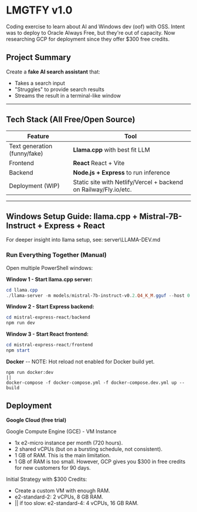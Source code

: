# LMGTFY v1.0

Coding exercise to learn about AI and Windows dev (oof) with OSS.
Intent was to deploy to Oracle Always Free, but they're out of capacity.
Now researching GCP for deployment since they offer $300 free credits.

## **Project Summary**

Create a **fake AI search assistant** that:

* Takes a search input
* "Struggles" to provide search results
* Streams the result in a terminal-like window

---

## Tech Stack (All Free/Open Source)

| Feature                      | Tool                                                                          |
| ---------------------------- | ----------------------------------------------------------------------------- |
| Text generation (funny/fake) | **Llama.cpp** with best fit LLM                                               |
| Frontend                     | **React** React + Vite                                                        |
| Backend                      | **Node.js + Express**                            to run inference             |
| Deployment (WIP)             | Static site with Netlify/Vercel + backend on Railway/Fly.io/etc.              |

---

## Windows Setup Guide: llama.cpp + Mistral-7B-Instruct + Express + React

For deeper insight into llama setup, see: server\LLAMA-DEV.md

### Run Everything Together (Manual)

Open multiple PowerShell windows:

**Window 1 - Start llama.cpp server:**
```powershell
cd llama.cpp
./llama-server -m models/mistral-7b-instruct-v0.2.Q4_K_M.gguf --host 0.0.0.0 --port 8000 --ctx-size 4096 --threads 4
```

**Window 2 - Start Express backend:**
```powershell
cd mistral-express-react/backend
npm run dev
```

**Window 3 - Start React frontend:**
```powershell
cd mistral-express-react/frontend
npm start
```

**Docker** --
NOTE: Hot reload not enabled for Docker build yet.

```
npm run docker:dev
||
docker-compose -f docker-compose.yml -f docker-compose.dev.yml up --build
```


## Deployment

**Google Cloud (free trial)**

Google Compute Engine (GCE) - VM Instance

* 1x e2-micro instance per month (720 hours).
* 2 shared vCPUs (but on a bursting schedule, not consistent).
* 1 GB of RAM. This is the main limitation.
* 1 GB of RAM is too small. However, GCP gives you $300 in free credits for new customers for 90 days.

Initial Strategy with $300 Credits:

* Create a custom VM with enough RAM.
* e2-standard-2: 2 vCPUs, 8 GB RAM.
* || if too slow: e2-standard-4: 4 vCPUs, 16 GB RAM.


